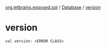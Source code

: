 [org.jetbrains.exposed.sql](../index.md) / [Database](index.md) / [version](.)

# version

`val version: <ERROR CLASS>`